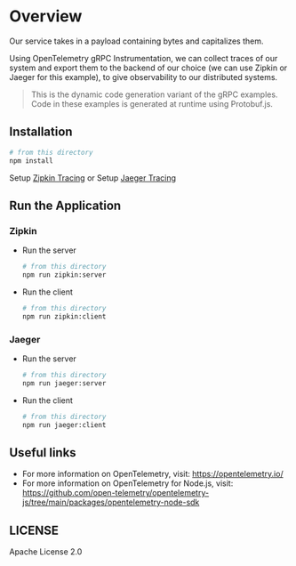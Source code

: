 # Overview

Our service takes in a payload containing bytes and capitalizes them.

Using OpenTelemetry gRPC Instrumentation, we can collect traces of our system and export them to the backend of our choice (we can use Zipkin or Jaeger for this example), to give observability to our distributed systems.

> This is the dynamic code generation variant of the gRPC examples. Code in these examples is generated at runtime using Protobuf.js.

## Installation

```sh
# from this directory
npm install
```

Setup [Zipkin Tracing](https://zipkin.io/pages/quickstart.html)
or
Setup [Jaeger Tracing](https://www.jaegertracing.io/docs/latest/getting-started/#all-in-one)

## Run the Application

### Zipkin

- Run the server

   ```sh
   # from this directory
   npm run zipkin:server
   ```

- Run the client

   ```sh
   # from this directory
   npm run zipkin:client
   ```

### Jaeger

- Run the server

   ```sh
   # from this directory
   npm run jaeger:server
   ```

- Run the client

   ```sh
   # from this directory
   npm run jaeger:client
   ```

## Useful links

- For more information on OpenTelemetry, visit: <https://opentelemetry.io/>
- For more information on OpenTelemetry for Node.js, visit: <https://github.com/open-telemetry/opentelemetry-js/tree/main/packages/opentelemetry-node-sdk>

## LICENSE

Apache License 2.0
